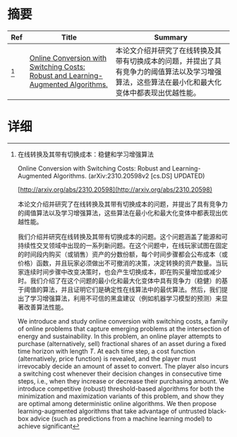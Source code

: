 # 摘要

| Ref | Title | Summary |
| --- | --- | --- |
| [^1] | [Online Conversion with Switching Costs: Robust and Learning-Augmented Algorithms.](http://arxiv.org/abs/2310.20598) | 本论文介绍并研究了在线转换及其带有切换成本的问题，并提出了具有竞争力的阈值算法以及学习增强算法，这些算法在最小化和最大化变体中都表现出优越性能。 |

# 详细

[^1]: 在线转换及其带有切换成本：稳健和学习增强算法

    Online Conversion with Switching Costs: Robust and Learning-Augmented Algorithms. (arXiv:2310.20598v2 [cs.DS] UPDATED)

    [http://arxiv.org/abs/2310.20598](http://arxiv.org/abs/2310.20598)

    本论文介绍并研究了在线转换及其带有切换成本的问题，并提出了具有竞争力的阈值算法以及学习增强算法，这些算法在最小化和最大化变体中都表现出优越性能。

    

    我们介绍并研究在线转换及其带有切换成本的问题。这个问题涵盖了能源和可持续性交叉领域中出现的一系列新问题。在这个问题中，在线玩家试图在固定的时间段内购买（或销售）资产的分数份额，每个时间步骤都会公布成本（或价格）函数，并且玩家必须做出不可撤消的决策，决定转换的资产数量。当玩家连续时间步骤中改变决策时，也会产生切换成本，即在购买量增加或减少时。我们介绍了在这个问题的最小化和最大化变体中具有竞争力（稳健）的基于阈值的算法，并且证明它们是确定性在线算法中的最优算法。然后，我们提出了学习增强算法，利用不可信的黑盒建议（例如机器学习模型的预测）来显著改善算法性能。

    We introduce and study online conversion with switching costs, a family of online problems that capture emerging problems at the intersection of energy and sustainability. In this problem, an online player attempts to purchase (alternatively, sell) fractional shares of an asset during a fixed time horizon with length $T$. At each time step, a cost function (alternatively, price function) is revealed, and the player must irrevocably decide an amount of asset to convert. The player also incurs a switching cost whenever their decision changes in consecutive time steps, i.e., when they increase or decrease their purchasing amount. We introduce competitive (robust) threshold-based algorithms for both the minimization and maximization variants of this problem, and show they are optimal among deterministic online algorithms. We then propose learning-augmented algorithms that take advantage of untrusted black-box advice (such as predictions from a machine learning model) to achieve significant
    

